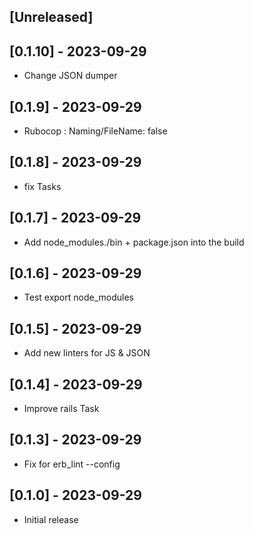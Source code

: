 ## [Unreleased]

## [0.1.10] - 2023-09-29

- Change JSON dumper

## [0.1.9] - 2023-09-29

- Rubocop : Naming/FileName: false

## [0.1.8] - 2023-09-29

- fix Tasks

## [0.1.7] - 2023-09-29

- Add node_modules./bin +  package.json into the build

## [0.1.6] - 2023-09-29

- Test export node_modules

## [0.1.5] - 2023-09-29

- Add new linters for JS & JSON

## [0.1.4] - 2023-09-29

- Improve rails Task

## [0.1.3] - 2023-09-29

- Fix for erb_lint --config

## [0.1.0] - 2023-09-29

- Initial release
